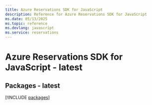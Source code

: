 ```yaml
---
title: Azure Reservations SDK for JavaScript
description: Reference for Azure Reservations SDK for JavaScript
ms.date: 05/13/2025
ms.topic: reference
ms.devlang: javascript
ms.service: reservations
---
```

# Azure Reservations SDK for JavaScript - latest
## Packages - latest
[!INCLUDE [packages](reservations-index.md)]
